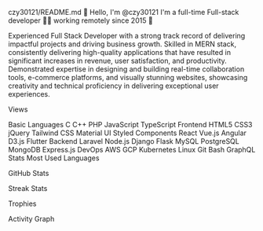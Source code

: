 czy30121/README.md
👋 Hello, I'm @czy30121
I'm a full-time Full-stack developer 👨‍💻 working remotely since 2015 🚀

Experienced Full Stack Developer with a strong track record of delivering impactful projects and driving business growth. Skilled in MERN stack, consistently delivering high-quality applications that have resulted in significant increases in revenue, user satisfaction, and productivity. Demonstrated expertise in designing and building real-time collaboration tools, e-commerce platforms, and visually stunning websites, showcasing creativity and technical proficiency in delivering exceptional user experiences.

Views

Basic Languages
C C++ PHP JavaScript TypeScript
Frontend
HTML5 CSS3 jQuery Tailwind CSS Material UI Styled Components React Vue.js Angular D3.js Flutter
Backend
Laravel Node.js Django Flask MySQL PostgreSQL MongoDB Express.js
DevOps
AWS GCP Kubernetes Linux Git Bash GraphQL
Stats
Most Used Languages

GitHub Stats

Streak Stats

Trophies

Activity Graph
